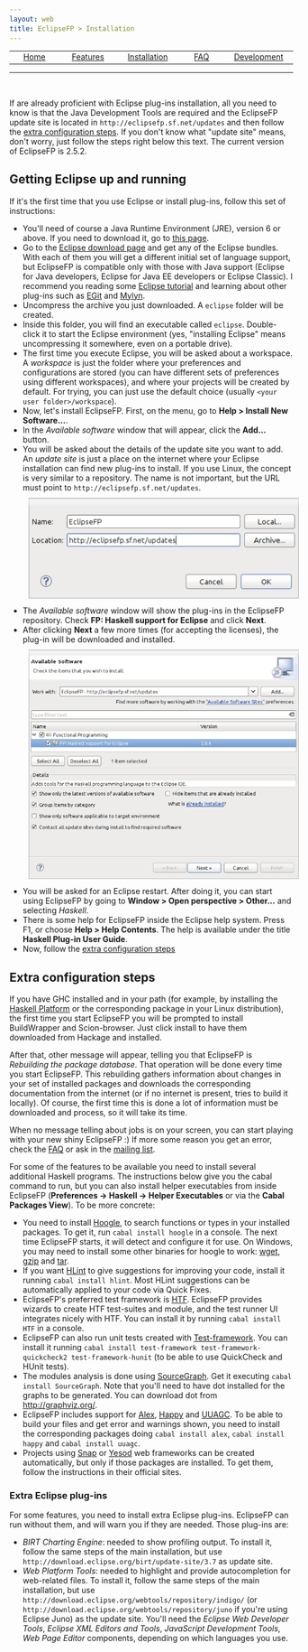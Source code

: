 ```yaml
---
layout: web
title: EclipseFP > Installation
---
```


<!-- The list of elements -->
<center>
<table id="tableofcontents">
  <tr>
    <td width="160px" align="center" class="toc"><a href="index.html">Home</a></td>
    <td width="160px" align="center" class="toc"><a href="features.html">Features</a></td>
    <td width="160px" align="center" class="toc selected"><a href="install.html">Installation</a></td>
    <td width="160px" align="center" class="toc"><a href="faq.html">FAQ</a></td>
    <td width="160px" align="center" class="toc"><a href="dev.html">Development</a></td>
  </tr>
</table>
</center>
<hr />
<br />
<!-- Until here the list -->

If are already proficient with Eclipse plug-ins installation, all you need to know is that the Java Development Tools are required and the EclipseFP
update site is located in ``http://eclipsefp.sf.net/updates`` and then follow the <a href="#extra">extra configuration steps</a>. If you don't know what
"update site" means, don't worry, just follow the steps right below this text.
The current version of EclipseFP is 2.5.2.

## Getting Eclipse up and running

If it's the first time that you use Eclipse or install plug-ins, follow this set of instructions:
<ul>
<li>You'll need of course a Java Runtime Environment (JRE), version 6 or above. If you need to download it, go to <a href="http://www.oracle.com/technetwork/java/javase/downloads/index.html">this page</a>.</li>
<li>Go to the <a href="http://eclipse.org/downloads/">Eclipse download page</a> and get any of the Eclipse bundles. With each of them you will get a different initial set of language support, but EclipseFP is compatible only with those with Java support (Eclipse for Java developers, Eclipse for Java EE developers or Eclipse Classic). I recommend you reading some <a href="http://www.eclipse.org/resources/?sort=date&category=Tutorial">Eclipse tutorial</a> and learning about other plug-ins such as <a href="http://eclipse.org/egit/">EGit</a> and <a href="http://www.eclipse.org/mylyn/">Mylyn</a>.</li>
<li>Uncompress the archive you just downloaded. A <code>eclipse</code> folder will be created.</li>
<li>Inside this folder, you will find an executable called <code>eclipse</code>. Double-click it to start the Eclipse environment (yes, "installing Eclipse" means uncompressing it somewhere, even on a portable drive).</li>
<li>The first time you execute Eclipse, you will be asked about a workspace. A <i>workspace</i> is just the folder where your preferences and configurations are stored (you can have different sets of preferences using different workspaces), and where your projects will be created by default. For trying, you can just use the default choice (usually <code>&lt;your user folder&gt;/workspace</code>).</li>
<li>Now, let's install EclipseFP. First, on the menu, go to <b>Help &gt; Install New Software...</b>.</li>
<li>In the <i>Available software</i> window that will appear, click the <b>Add...</b> button.</li>
<li>You will be asked about the details of the update site you want to add. An <i>update site</i> is just a place on the internet where your Eclipse installation can find new plug-ins to install. If you use Linux, the concept is very similar to a repository. The name is not important, but the URL must point to <code>http://eclipsefp.sf.net/updates</code>.
<br />
<center><img src="images/update-site.png" style="margin: 10px;" /></center>
</li>
<li>The <i>Available software</i> window will show the plug-ins in the EclipseFP repository. Check <b>FP: Haskell support for Eclipse</b> and click <b>Next</b>.</li>
<li>After clicking <b>Next</b> a few more times (for accepting the licenses), the plug-in will be downloaded and installed.
<br />
<center><img src="images/install.png" style="margin: 10px;" /></center>
</li>
<li>You will be asked for an Eclipse restart. After doing it, you can start using EclipseFP by going to <b>Window &gt; Open perspective &gt; Other...</b> and selecting <i>Haskell</i>.</li>
<li>There is some help for EclipseFP inside the Eclipse help system. Press F1, or choose <b>Help &gt; Help Contents</b>. The help is available under the title <b>Haskell Plug-in User Guide</b>.</li>
<li>Now, follow the <a href="#extra">extra configuration steps</a></li>
</ul>

<a name="extra">
<h2>Extra configuration steps</h2>
</a>

<p>If you have GHC installed and in your path (for example, by installing the <a href="http://hackage.haskell.org/platform/">Haskell Platform</a> or the corresponding package in your Linux distribution), the first time you start EclipseFP you will be prompted to install BuildWrapper and Scion-browser. Just click install to have them downloaded from Hackage and installed.</p>

<p>After that, other message will appear, telling you that EclipseFP is <i>Rebuilding the package database</i>. That operation will be done every time you start EclipseFP. This rebuilding gathers information about changes in your set of installed packages and downloads the corresponding documentation from the internet (or if no internet is present, tries to build it locally). Of course, the first time this is done a lot of information must be downloaded and process, so it will take its time.</p>

<p>When no message telling about jobs is on your screen, you can start playing with your new shiny EclipseFP :) If more some reason you get an error, check the <a href="faq.html">FAQ</a> or ask in the <a href="dev.html">mailing list</a>.</p>

<p>For some of the features to be available you need to install several additional Haskell programs. The instructions below give you the cabal command to run, but you can also install helper executables from inside EclipseFP (<b>Preferences -> Haskell -> Helper Executables</b> or via the <b>Cabal Packages View</b>). To be more concrete:
<ul>
<li>You need to install <a href="http://www.haskell.org/hoogle/">Hoogle</a>, to search functions or types in your installed packages. To get it, run <code>cabal install hoogle</code> in a console. The next time EclipseFP starts, it will detect and configure it for use. On Windows, you may need to install some other binaries for hoogle to work: <a href="http://gnuwin32.sourceforge.net/packages/wget.htm">wget</a>, <a href="http://gnuwin32.sourceforge.net/packages/gzip.htm">gzip</a> and <a href="http://gnuwin32.sourceforge.net/packages/gtar.htm">tar</a>.</li>
<li>If you want <a href="http://community.haskell.org/~ndm/hlint/">HLint</a> to give suggestions for improving your code, install it running 
<code>cabal install hlint</code>. Most HLint suggestions can be automatically applied to your code via Quick Fixes.</li>
<li>EclipseFP's preferred test framework is <a href="http://hackage.haskell.org/package/HTF">HTF</a>. EclipseFP provides wizards to create HTF test-suites and module, and the test runner UI integrates nicely with HTF. You can install it by running <code>cabal install HTF</code> in a console.</li>
<li>EclipseFP can also run unit tests created with <a href="http://batterseapower.github.com/test-framework/">Test-framework</a>. You can install it running
<code>cabal install test-framework test-framework-quickcheck2 test-framework-hunit</code> (to be able to use QuickCheck and HUnit tests).</li>
<li>The modules analysis is done using <a href="http://hackage.haskell.org/package/SourceGraph">SourceGraph</a>. Get it executing <code>cabal install SourceGraph</code>. Note that you'll need to have dot installed for the graphs to be generated. You can download dot from <a href="http://graphviz.org/">http://graphviz.org/</a>.</li>
<li>EclipseFP includes support for <a href="http://www.haskell.org/alex/">Alex</a>, <a href="http://www.haskell.org/happy/">Happy</a> and <a href="http://www.cs.uu.nl/wiki/HUT/AttributeGrammarSystem">UUAGC</a>. To be able to build your files and get error and warnings shown, you need to install the corresponding packages doing <code>cabal install alex</code>, <code>cabal install happy</code> and <code>cabal install uuagc</code>.</li>
<li>Projects using <a href="http://snapframework.com/">Snap</a> or <a href="http://www.yesodweb.com/">Yesod</a> web frameworks can be created automatically, but only if those packages are installed. To get them, follow the instructions in their official sites.</li>
</ul>
</p>

<h3>Extra Eclipse plug-ins</h3>

<p>For some features, you need to install extra Eclipse plug-ins. EclipseFP can run without them, and will warn you if they are needed. Those plug-ins are:
<ul>
<li><i>BIRT Charting Engine</i>: needed to show profiling output. To install it, follow the same steps of the main installation, but use <code>http://download.eclipse.org/birt/update-site/3.7</code> as update site.</li>
<li><i>Web Platform Tools</i>: needed to highlight and provide autocompletion for web-related files. To install it, follow the same steps of the main installation, but use <code>http://download.eclipse.org/webtools/repository/indigo/</code> (or <code>http://download.eclipse.org/webtools/repository/juno</code> if you're using Eclipse Juno) as the update site. You'll need the <i>Eclipse Web Developer Tools</i>, <i>Eclipse XML Editors and Tools</i>, <i>JavaScript Development Tools</i>, <i>Web Page Editor</i> components, depending on which languages you use.</li>
</ul>
</p>
